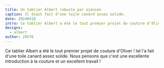```yaml
---
title: Un tablier Albert robuste par ojensen
caption: Il était fait d'une toile canard assez solide.
date: 20240418
intro: Ce tablier Albert a été le tout premier projet de couture d'Oliver !
designs:
  - albert
author: 29576
---
```


Ce tablier Albert a été le tout premier projet de couture d'Oliver ! Iel l'a fait d'une toile canard assez solide. Nous pensons que c'est une excellente introduction à la couture et un excellent travail !
